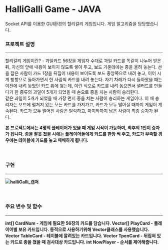 # HalliGalli Game - JAVA
Socket API를 이용한 GUI환경의 할리갈리 게임입니다.
게임 알고리즘을 담당했습니다.

### 프로젝트 설명
------------
할리갈리 게임이란? - 과일카드 56장을  게임자 수대로 과일 카드를 똑같이 나누어 받은 뒤, 자신의 앞에 내용이 보이지 않도록 쌓아 두고, 보드 가운데에는 종을 올려 놓는다. 선을 잡은 사람이 카드 1장을 뒤집어 내용이 보이도록 보드 중앙쪽으로 내려 놓고, 이어 시계 방향으로 돌아가면서 한 사람씩 카드를 내려 놓는다. 자기 차례가 다시 돌아왔을 때는 이전에 내려 놓았던 카드 위에 쌓는데, 이런 식으로 카드를 내려 놓으면서 샐러드를 만들다가 한 종류의 과일이 5개가 되었을 때 손으로 종을 치는 사람이 승리한다.<br>
같은 과일이 5개가 되었을 때 가장 먼저 종을 치는 사람이 승리하는 게임이다. 이 때 승리자는 보드에 펼쳐져 있는 모든 카드를 가져가고, 카드가 모두 떨어질 때까지 게임이 계속된다. 카드가 모두 떨어진 사람은 탈락하고, 마지막까지 남은 사람이 최종 승자가 된다.

<strong>본 프로젝트에서는 4명의 플레이어가 있을 때 게임 시작이 가능하며, 최후의 1인이 승자가 됩니다. 종을 잘못 쳤을 시에는 플레이어들에게 카드를 한장 씩 주고, 카드가 부족할 경우에는 테이블에 카드를 놓고 패배하게 됩니다.
<br><br><br>

### 구현
------------
![halliGalli_캡쳐](https://user-images.githubusercontent.com/75834395/102893732-6c2b4600-44a5-11eb-88e3-3c207a60219b.jpg)
<br><br><br>

### 주요 변수 및 함수
------------
int[] CardNum - 게임에 필요한 56장의 카드를 담습니다.
Vector[] PlayCard - 플레이어별 보유 카드입니다. 동적으로 사용하기위해 Vector클래스를 사용했습니다.
Vector TableCard - 테이블에 깔려있는 카드입니다.
Vector TpenCard - 뒤집혀 있는 카드로 종을 쳤을 때 검사대상 카드입니다.
int NowPlayer - 순서를 제어해줍니다.

